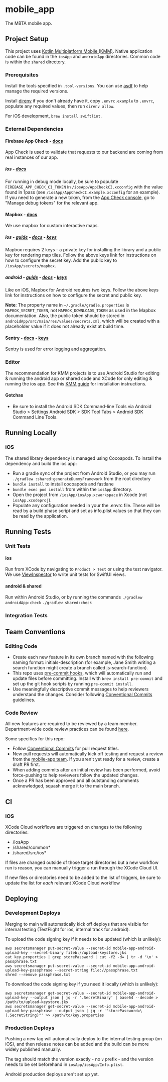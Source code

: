 # mobile_app

The MBTA mobile app.

## Project Setup

This project uses [Kotlin Multiplatform Mobile (KMM)](https://kotlinlang.org/docs/multiplatform.html). Native application code can be found in the `iosApp` and `androidApp` directories. Common code is within the `shared` directory.

### Prerequisites

Install the tools specified in `.tool-versions`. You can use [asdf](https://asdf-vm.com/) to help manage the required versions.

Install [direnv](https://direnv.net/) if you don't already have it, copy `.envrc.example` to `.envrc`, populate any required values, then run `direnv allow`.

For iOS development, `brew install swiftlint`.

### External Dependencies

#### Firebase App Check - [docs](https://firebase.google.com/docs/app-check)

App Check is used to validate that requests to our backend are coming from real instances of our app.

##### ios - [docs](https://firebase.google.com/docs/app-check/ios/custom-resource)

For running in debug mode locally, be sure to populate `FIREBASE_APP_CHECK_CI_TOKEN` in `/iosApp/AppCheckCI.xcconfig`
with the value found in 1pass (see `/iosApp/AppCheckCI.example.xcconfig` for an example).
If you need to generate a new token, from the [App Check console](https://console.firebase.google.com/u/0/project/mbta-app-c574d/appcheck/apps),
go to "Manage debug tokens" for the relevant app.

#### Mapbox - [docs](https://docs.mapbox.com/#maps)

We use mapbox for custom interactive maps.

##### ios - [guide](https://docs.mapbox.com/ios/maps/guides/) - [docs](https://docs.mapbox.com/ios/maps/api/11.2.0/documentation/mapboxmaps/) - [keys](https://docs.mapbox.com/ios/maps/guides/install/#configure-your-secret-token)

Mapbox requires 2 keys - a private key for installing the library and a public key for rendering map tiles. Follow the above keys link for instructions on how to configure the secret key. Add the public key to `/iosApp/secrets/mapbox`.

##### android - [guide](https://docs.mapbox.com/android/maps/guides/) - [docs](https://docs.mapbox.com/android/maps/api/11.3.0/) - [keys](https://docs.mapbox.com/android/maps/guides/install/#configure-your-secret-token)

Like on iOS, Mapbox for Android requires two keys. Follow the above keys link for instructions on how to configure the secret and public key.

**Note**: The property name in `~/.gradle/gradle.properties` is `MAPBOX_SECRET_TOKEN`, not `MAPBOX_DOWNLOADS_TOKEN` as used in the Mapbox documentation. Also, the public token should be stored in `androidApp/src/main/res/values/secrets.xml`, which will be created with a placeholder value if it does not already exist at build time.

#### Sentry - [docs](https://docs.sentry.io/platforms/kotlin-multiplatform/) - [keys](https://mbtace.sentry.io/settings/projects/mobile_app_ios/keys/)

Sentry is used for error logging and aggregation.

### Editor

The recommendation for KMM projects is to use Android Studio for editing & running the android app or shared code and XCode for only editing & running the ios app. See this [KMM guide](https://www.jetbrains.com/help/kotlin-multiplatform-dev/multiplatform-setup.html#install-the-necessary-tools) for installation instructions.

#### Gotchas

- Be sure to install the Android SDK Command-line Tools via Android Studio > Settings Android SDK > SDK Tool Tabs > Android SDK Command Line Tools.

## Running Locally

### iOS

The shared library dependency is managed using Cocoapods. To install the dependency and build the
ios app:

- Run a gradle sync of the project from Android Studio, or you may run
  `./gradlew :shared:generateDummyFramework` from the root directory
- `bundle install` to install cocoapods and fastlane
- `bundle exec pod install` from within the `iosApp` directory.
- Open the project from `/iosApp/iosApp.xcworkspace` in Xcode (not `iosApp.xcodeproj`).
- Populate any configuration needed in your the .envrc file. These will be read by a build phase
  script and set as info.plist values so that they can be read by the application.

## Running Tests

### Unit Tests

#### ios

Run from XCode by navigating to `Product > Test` or using the test navigator. We use [ViewInspector](https://github.com/nalexn/ViewInspector) to write unit tests for SwiftUI views.

#### android & shared

Run within Android Studio, or by running the commands `./gradlew androidApp:check` `./gradlew shared:check`

### Integration Tests

## Team Conventions

### Editing Code

- Create each new feature in its own branch named with the following naming format: initials-description (for example, Jane Smith writing a search function might create a branch called js-search-function).
- This repo uses [pre-commit hooks](https://pre-commit.com/), which will automatically run and update files before committing. Install with `brew install pre-commit` and set up the git hook scripts by running `pre-commit install`.
- Use meaningfully descriptive commit messages to help reviewers understand the changes. Consider following [Conventional Commits](https://www.conventionalcommits.org/en/v1.0.0-beta.2/) guidelines.

### Code Review

All new features are required to be reviewed by a team member. Department-wide code review practices can be found [here](https://www.notion.so/mbta-downtown-crossing/Code-Reviews-df7d4d6bb6aa4831a81bc8cef1bebbb5).

Some specifics for this repo:

- Follow [Conventional Commits](https://www.conventionalcommits.org/en/v1.0.0-beta.2/) for pull request titles.
- New pull requests will automatically kick off testing and request a review from the [mobile-app team](https://github.com/orgs/mbta/teams/mobile-app). If you aren't yet ready for a review, create a draft PR first.
- When adding commits after an initial review has been performed, avoid force-pushing to help reviewers follow the updated changes.
- Once a PR has been approved and all outstanding comments acknowledged, squash merge it to the main branch.

## CI

### iOS

XCode Cloud workflows are triggered on changes to the following directories:

- /iosApp
- /shared/common\*
- /shared/src/ios\*

If files are changed outside of those target directories but a new workflow run is reason, you can manually trigger a run through the XCode Cloud UI.

If new files or directories need to be added to the list of triggers, be sure to update the list for _each_ relevant XCode Cloud workflow

## Deploying

### Development Deploys

Merging to main will automatically kick off deploys that are visible for internal testing (TestFlight for ios, internal track for android).

To upload the code signing key if it needs to be updated (which is unlikely):

```
aws secretsmanager put-secret-value --secret-id mobile-app-android-upload-key --secret-binary fileb://upload-keystore.jks
cat key.properties | grep storePassword | cut -f2 -d= | tr -d '\n' > passphrase.txt
aws secretsmanager put-secret-value --secret-id mobile-app-android-upload-key-passphrase --secret-string file://passphrase.txt
shred --remove passphrase.txt
```

To download the code signing key if you need it locally (which is unlikely):

```
aws secretsmanager get-secret-value --secret-id mobile-app-android-upload-key --output json | jq -r '.SecretBinary' | base64 --decode > /path/to/upload-keystore.jks
aws secretsmanager get-secret-value --secret-id mobile-app-android-upload-key-passphrase --output json | jq -r '"storePassword=\(.SecretString)"' >> /path/to/key.properties
```

### Production Deploys

Pushing a new tag will automatically deploy to the internal testing group (on iOS), and then release notes can be added and the build can be more widely published manually.

The tag should match the version exactly - no `v` prefix - and the version needs to be set beforehand in `iosApp/iosApp/Info.plist`.

Android production deploys aren't set up yet.
